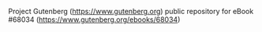 Project Gutenberg (https://www.gutenberg.org) public repository for eBook #68034 (https://www.gutenberg.org/ebooks/68034)
